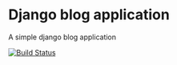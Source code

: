 # Django blog application

A simple django blog application


[![Build Status](https://travis-ci.org/brookk16/django-blog.svg?branch=master)](https://travis-ci.org/brookk16/django-blog)

